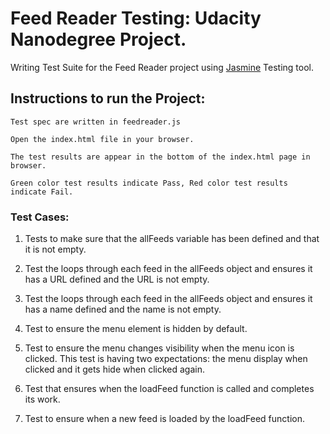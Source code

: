 # Feed Reader Testing: Udacity Nanodegree Project.

Writing Test Suite for the Feed Reader project using [Jasmine](http://jasmine.github.io/) Testing tool.

## Instructions to run the Project:
	
	Test spec are written in feedreader.js

	Open the index.html file in your browser.

	The test results are appear in the bottom of the index.html page in browser.

	Green color test results indicate Pass, Red color test results indicate Fail.


### Test Cases:

1. Tests to make sure that the allFeeds variable has been defined and that it is not empty.

2. Test the loops through each feed in the allFeeds object and ensures it has a URL defined and the URL is not empty.

3. Test the loops through each feed in the allFeeds object and ensures it has a name defined and the name is not empty.

4. Test to ensure the menu element is hidden by default. 

5. Test to ensure the menu changes visibility when the menu icon is clicked. This test is having two expectations: the menu display when clicked and it gets hide when clicked again.

6. Test that ensures when the loadFeed function is called and completes its work.

7. Test to ensure when a new feed is loaded by the loadFeed function.